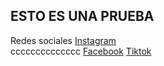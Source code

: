 ## ESTO ES UNA PRUEBA

Redes sociales
[Instagram](https://www.instagram.com/?hl=es-la)  
cccccccccccccc
[Facebook](https://www.facebook.com/)
[Tiktok](https://www.tiktok.com/es)
